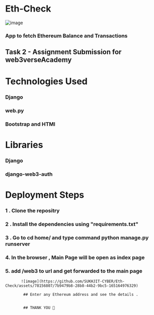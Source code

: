 # Eth-Check

![image](https://github.com/SUKHJIT-CYBER/Eth-Check/assets/78156807/2d91162b-c09c-4d76-801c-2e7ba13f9857)


### App to fetch Ethereum Balance and Transactions
## Task 2 - Assignment Submission for web3verseAcademy


# Technologies Used 
### Django 
### web.py
### Bootstrap and HTMl
# Libraries
### Django
### django-web3-auth
# Deployment Steps
### 1 . Clone the repositry
### 2 . Install the dependencies using "requirements.txt"
### 3 .  Go to cd home/  and type command python manage.py runserver
### 4. In the browser ,  Main Page will be open as index page 
### 5. add /web3 to url and get forwarded to the main page 
           ![image](https://github.com/SUKHJIT-CYBER/Eth-Check/assets/78156807/7b9479b8-28b8-44b2-9bc5-165164976329)

            ## Enter any Ethereum address and see the details .
            
            
            ## THANK YOU 🤍





